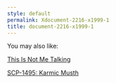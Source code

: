 ```yaml
---
style: default
permalink: Xdocument-2216-x1999-1
title: document-2216-x1999-1
---
```

You may also like:

[This Is Not Me Talking](http://scp-wiki.net/except-it-is)

[SCP-1495: Karmic Musth](http://scp-wiki.net/scp-1495)
